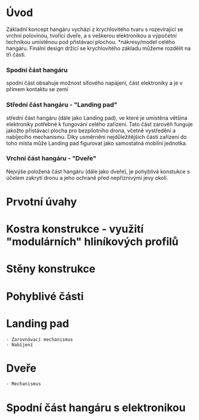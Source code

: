 # Úvod
Základní koncept hangáru vychází z krychlovitého tvaru s rozevírající se vrchní polovinou, tvořící dveře, a s veškerou elektronikou a výpočetní technikou umístěnou pod přistávací plochou. *nákresy/model celého hangáru. Finální design držící se krychlovitého základu můžeme rozdělit na tři části. 
### Spodní část hangáru 
spodní část obsahuje možnost síťového napájení, část elektroniky a je v přímem kontaktu se zemí
### Střední část hangáru - "Landing pad"
střední část hangáru (dále jako Landing pad), ve které je umístěna většina elektroniky potřebné k fungování celého zařízení. Tato část zárověň funguje jakožto přistávací plocha pro bezpilotního drona, včetně vystředění a nabíjecího mechanismu. Díky usměrnění nejdůležitějších částí zařízení do toho místa může Landing pad figurovat jako samostatná mobilní jednotka.
### Vrchní část hangáru - "Dveře"
Nejvýše položená část hangáru (dále jako dveře), je pohyblivá konstukce s účelem zakrytí dronu a jeho ochraně před nepříznivými jevy okolí.

# Prvotní úvahy 

# Kostra konstrukce - využití "modulárních" hliníkových profilů

# Stěny konstrukce

# Pohyblivé části

# Landing pad
    - Zarovnávací mechanismus
    - Nabíjení
    
# Dveře
    - Mechanismus
    
# Spodní část hangáru s elektronikou
